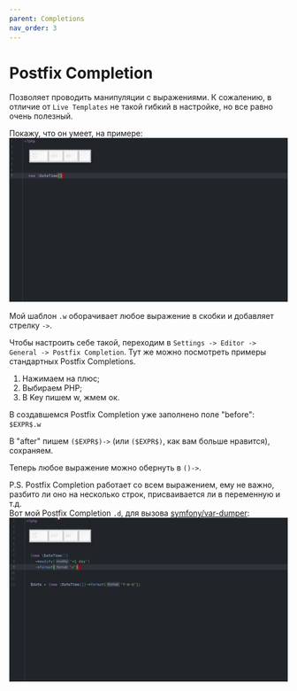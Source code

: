 ```yaml
---
parent: Completions
nav_order: 3
---
```


# Postfix Completion
Позволяет проводить манипуляции с выражениями. К сожалению, в отличие от `Live Templates` не такой гибкий в настройке, но все равно очень полезный.

Покажу, что он умеет, на примере:<br/>
![Postfix completion example](assets/PostfixCompletionExample.gif)


Мой шаблон `.w` оборачивает любое выражение в скобки и добавляет стрелку `->`.  

Чтобы настроить себе такой, переходим в `Settings -> Editor -> General -> Postfix Completion`. Тут же можно посмотреть примеры стандартных Postfix Completions.

1. Нажимаем на плюс;
2. Выбираем PHP;
3. В Key пишем w, жмем ок.

В создавшемся Postfix Completion уже заполнено поле "before": `$EXPR$.w`

В "after" пишем `($EXPR$)->` (или `($EXPR$)`, как вам больше нравится), сохраняем.

Теперь любое выражение можно обернуть в `()->`.

P.S. Postfix Completion работает со всем выражением, ему не важно, разбито ли оно на несколько строк, присваивается ли в переменную и т.д.<br/>
Вот мой Postfix Completion `.d`, для вызова [symfony/var-dumper](https://github.com/symfony/var-dumper):
![Postfix completion example](assets/PostfixCompletionDumpExample.gif)
